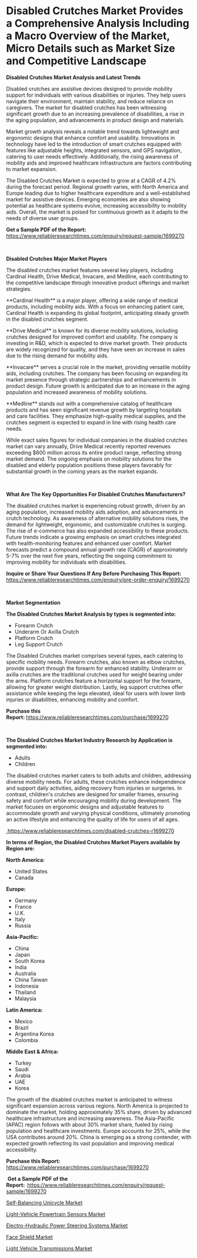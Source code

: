 <p><h1>Disabled Crutches Market Provides a Comprehensive Analysis Including a Macro Overview of the Market, Micro Details such as Market Size and Competitive Landscape</h1></p><p><strong>Disabled Crutches Market Analysis and Latest Trends</strong></p>
<p><p>Disabled crutches are assistive devices designed to provide mobility support for individuals with various disabilities or injuries. They help users navigate their environment, maintain stability, and reduce reliance on caregivers. The market for disabled crutches has been witnessing significant growth due to an increasing prevalence of disabilities, a rise in the aging population, and advancements in product design and materials.</p><p>Market growth analysis reveals a notable trend towards lightweight and ergonomic designs that enhance comfort and usability. Innovations in technology have led to the introduction of smart crutches equipped with features like adjustable heights, integrated sensors, and GPS navigation, catering to user needs effectively. Additionally, the rising awareness of mobility aids and improved healthcare infrastructure are factors contributing to market expansion.</p><p>The Disabled Crutches Market is expected to grow at a CAGR of 4.2% during the forecast period. Regional growth varies, with North America and Europe leading due to higher healthcare expenditure and a well-established market for assistive devices. Emerging economies are also showing potential as healthcare systems evolve, increasing accessibility to mobility aids. Overall, the market is poised for continuous growth as it adapts to the needs of diverse user groups.</p></p>
<p><strong>Get a Sample PDF of the Report:&nbsp;</strong> <a href="https://www.reliableresearchtimes.com/enquiry/request-sample/1699270?utm_campaign=2105&utm_medium=2&utm_source=Github&utm_content=ia&utm_term=05022025&utm_id=disabled-crutches">https://www.reliableresearchtimes.com/enquiry/request-sample/1699270</a></p>
<p>&nbsp;</p>
<p><strong>Disabled Crutches Major Market Players</strong></p>
<p><p>The disabled crutches market features several key players, including Cardinal Health, Drive Medical, Invacare, and Medline, each contributing to the competitive landscape through innovative product offerings and market strategies.</p><p>**Cardinal Health** is a major player, offering a wide range of medical products, including mobility aids. With a focus on enhancing patient care, Cardinal Health is expanding its global footprint, anticipating steady growth in the disabled crutches segment.</p><p>**Drive Medical** is known for its diverse mobility solutions, including crutches designed for improved comfort and usability. The company is investing in R&D, which is expected to drive market growth. Their products are widely recognized for quality, and they have seen an increase in sales due to the rising demand for mobility aids.</p><p>**Invacare** serves a crucial role in the market, providing versatile mobility aids, including crutches. The company has been focusing on expanding its market presence through strategic partnerships and enhancements in product design. Future growth is anticipated due to an increase in the aging population and increased awareness of mobility solutions.</p><p>**Medline** stands out with a comprehensive catalog of healthcare products and has seen significant revenue growth by targeting hospitals and care facilities. They emphasize high-quality medical supplies, and the crutches segment is expected to expand in line with rising health care needs.</p><p>While exact sales figures for individual companies in the disabled crutches market can vary annually, Drive Medical recently reported revenues exceeding $600 million across its entire product range, reflecting strong market demand. The ongoing emphasis on mobility solutions for the disabled and elderly population positions these players favorably for substantial growth in the coming years as the market expands.</p></p>
<p>&nbsp;</p>
<p><strong>What Are The Key Opportunities For Disabled Crutches Manufacturers?</strong></p>
<p><p>The disabled crutches market is experiencing robust growth, driven by an aging population, increased mobility aids adoption, and advancements in crutch technology. As awareness of alternative mobility solutions rises, the demand for lightweight, ergonomic, and customizable crutches is surging. The rise of e-commerce has also expanded accessibility to these products. Future trends indicate a growing emphasis on smart crutches integrated with health-monitoring features and enhanced user comfort. Market forecasts predict a compound annual growth rate (CAGR) of approximately 5-7% over the next five years, reflecting the ongoing commitment to improving mobility for individuals with disabilities.</p></p>
<p><strong>Inquire or Share Your Questions If Any Before Purchasing This Report:</strong> <a href="https://www.reliableresearchtimes.com/enquiry/pre-order-enquiry/1699270?utm_campaign=2105&utm_medium=2&utm_source=Github&utm_content=ia&utm_term=05022025&utm_id=disabled-crutches">https://www.reliableresearchtimes.com/enquiry/pre-order-enquiry/1699270</a></p>
<p>&nbsp;</p>
<p><strong>Market Segmentation</strong></p>
<p><strong>The Disabled Crutches Market Analysis by types is segmented into:</strong></p>
<p><ul><li>Forearm Crutch</li><li>Underarm Or Axilla Crutch</li><li>Platform Crutch</li><li>Leg Support Crutch</li></ul></p>
<p><p>The Disabled Crutches market comprises several types, each catering to specific mobility needs. Forearm crutches, also known as elbow crutches, provide support through the forearm for enhanced stability. Underarm or axilla crutches are the traditional crutches used for weight bearing under the arms. Platform crutches feature a horizontal support for the forearm, allowing for greater weight distribution. Lastly, leg support crutches offer assistance while keeping the legs elevated, ideal for users with lower limb injuries or disabilities, enhancing mobility and comfort.</p></p>
<p><strong>Purchase this Report:&nbsp;</strong><a href="https://www.reliableresearchtimes.com/purchase/1699270?utm_campaign=2105&utm_medium=2&utm_source=Github&utm_content=ia&utm_term=05022025&utm_id=disabled-crutches">https://www.reliableresearchtimes.com/purchase/1699270</a></p>
<p>&nbsp;</p>
<p><strong>The Disabled Crutches Market Industry Research by Application is segmented into:</strong></p>
<p><ul><li>Adults</li><li>Children</li></ul></p>
<p><p>The disabled crutches market caters to both adults and children, addressing diverse mobility needs. For adults, these crutches enhance independence and support daily activities, aiding recovery from injuries or surgeries. In contrast, children's crutches are designed for smaller frames, ensuring safety and comfort while encouraging mobility during development. The market focuses on ergonomic designs and adjustable features to accommodate growth and varying physical conditions, ultimately promoting an active lifestyle and enhancing the quality of life for users of all ages.</p></p>
<p><a href="https://www.reliableresearchtimes.com/disabled-crutches-r1699270?utm_campaign=2105&utm_medium=2&utm_source=Github&utm_content=ia&utm_term=05022025&utm_id=disabled-crutches">&nbsp;https://www.reliableresearchtimes.com/disabled-crutches-r1699270</a></p>
<p><strong>In terms of Region, the Disabled Crutches Market Players available by Region are:</strong></p>
<p>
    <p> <strong> North America: </strong>
        <ul>
            <li>United States</li>
            <li>Canada</li>
        </ul>
        </p> 
    <p> <strong> Europe: </strong>
        <ul>
            <li>Germany</li>
            <li>France</li>
            <li>U.K.</li>
            <li>Italy</li>
            <li>Russia</li>
        </ul>
        </p> 
    <p> <strong> Asia-Pacific: </strong>
        <ul>
            <li>China</li>
            <li>Japan</li>
            <li>South Korea</li>
            <li>India</li>
            <li>Australia</li>
            <li>China Taiwan</li>
            <li>Indonesia</li>
            <li>Thailand</li>
            <li>Malaysia</li>
        </ul>
        </p> 
    <p> <strong> Latin America: </strong>
        <ul>
            <li>Mexico</li>
            <li>Brazil</li>
            <li>Argentina Korea</li>
            <li>Colombia</li>
        </ul>
        </p> 
    <p> <strong> Middle East & Africa: </strong>
        <ul>
            <li>Turkey</li>
            <li>Saudi</li>
            <li>Arabia</li>
            <li>UAE</li>
            <li>Korea</li>
        </ul>
    </p>
    </p>
<p><p>The growth of the disabled crutches market is anticipated to witness significant expansion across various regions. North America is projected to dominate the market, holding approximately 35% share, driven by advanced healthcare infrastructure and increasing awareness. The Asia-Pacific (APAC) region follows with about 30% market share, fueled by rising population and healthcare investments. Europe accounts for 25%, while the USA contributes around 20%. China is emerging as a strong contender, with expected growth reflecting its vast population and improving medical accessibility.</p></p>
<p><strong>Purchase this Report: </strong><a href="https://www.reliableresearchtimes.com/purchase/1699270?utm_campaign=2105&utm_medium=2&utm_source=Github&utm_content=ia&utm_term=05022025&utm_id=disabled-crutches">https://www.reliableresearchtimes.com/purchase/1699270</a></p>
<p>&nbsp;<strong>Get a Sample PDF of the Report:&nbsp;&nbsp;</strong><a href="https://www.reliableresearchtimes.com/enquiry/request-sample/1699270?utm_campaign=2105&utm_medium=2&utm_source=Github&utm_content=ia&utm_term=05022025&utm_id=disabled-crutches">https://www.reliableresearchtimes.com/enquiry/request-sample/1699270</a></p>
<p><strong></strong></p>
<p><p><a href="https://www.linkedin.com/pulse/market-trends-self-balancing-unicycle-industry-size-059nc?utm_campaign=2105&utm_medium=2&utm_source=Github&utm_content=ia&utm_term=05022025&utm_id=disabled-crutches">Self-Balancing Unicycle Market</a></p><p><a href="https://www.linkedin.com/pulse/light-vehicle-powertrain-sensors-market-size-share-growth-1dcpe?utm_campaign=2105&utm_medium=2&utm_source=Github&utm_content=ia&utm_term=05022025&utm_id=disabled-crutches">Light-Vehicle Powertrain Sensors Market</a></p><p><a href="https://www.linkedin.com/pulse/electro-hydraulic-power-steering-systems-market-trend-nc4if?utm_campaign=2105&utm_medium=2&utm_source=Github&utm_content=ia&utm_term=05022025&utm_id=disabled-crutches">Electro-Hydraulic Power Steering Systems Market</a></p><p><a href="https://github.com/MariaWashington76/Market-Research-Report-List-1/blob/main/face-shield-market.md?utm_campaign=2105&utm_medium=2&utm_source=Github&utm_content=ia&utm_term=05022025&utm_id=disabled-crutches">Face Shield Market</a></p><p><a href="https://www.linkedin.com/pulse/light-vehicle-transmissions-market-research-key-insights-i5n6e?utm_campaign=2105&utm_medium=2&utm_source=Github&utm_content=ia&utm_term=05022025&utm_id=disabled-crutches">Light Vehicle Transmissions Market</a></p></p>